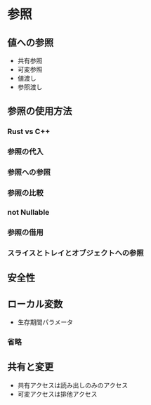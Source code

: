 # 参照

## 値への参照
- 共有参照
- 可変参照
- 値渡し
- 参照渡し

## 参照の使用方法
### Rust vs C++
### 参照の代入
### 参照への参照
### 参照の比較
### not Nullable
### 参照の借用
### スライスとトレイとオブジェクトへの参照

## 安全性
## ローカル変数
- 生存期間パラメータ

### 省略

## 共有と変更
- 共有アクセスは読み出しのみのアクセス
- 可変アクセスは排他アクセス